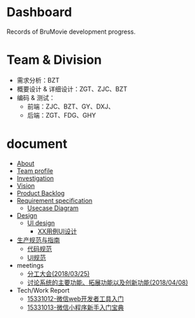 # Dashboard
Records of BruMovie development progress.
# Team & Division
- 需求分析：BZT
- 概要设计 & 详细设计：ZGT、ZJC、BZT
- 编码 & 测试：
  - 前端：ZJC、BZT、GY、DXJ、
  - 后端：ZGT、FDG、GHY

# document
  - [About](https://brumovie.github.io/Dashboard/doc/About) 
  - [Team profile](https://brumovie.github.io/Dashboard/doc/TeamProfile) 
  - [Investigation](https://brumovie.github.io/Dashboard/doc/Investigation)
  - [Vision](https://brumovie.github.io/Dashboard/doc/Vision)
  - [Product Backlog](https://brumovie.github.io/Dashboard/doc/Backlog)
  - [Requirement specification](https://brumovie.github.io/Dashboard/doc/RequirementSpecification)
    - [Usecase Diagram](https://brumovie.github.io/Dashboard/doc/UseCases)
  - [Design](https://brumovie.github.io/Dashboard/doc/Design)
    - [UI design]()
      - [XX用例UI设计]()
  - [生产规范与指南]()
    - [代码规范](https://brumovie.github.io/Dashboard/doc/CodingDirection)
    - [UI规范](https://brumovie.github.io/Dashboard/doc/UIDemo)
  - meetings
    - [分工大会(2018/03/25)](https://brumovie.github.io/Dashboard/doc/Meeting_2018_03_25)
    - [讨论系统的主要功能、拓展功能以及创新功能(2018/04/08)](https://brumovie.github.io/Dashboard/doc/Meeting_2018_04_08)
  - Tech/Work Report
    - [15331012-微信web开发者工具入门](https://heimzeng.github.io/2018/04/15/Wechat-web-developing-tool-learning.html)
    - [15331013-微信小程序新手入门宝典](https://joece.github.io/2018/04/15/%E5%BE%AE%E4%BF%A1%E5%B0%8F%E7%A8%8B%E5%BA%8F%E6%96%B0%E6%89%8B%E5%85%A5%E9%97%A8%E5%AE%9D%E5%85%B8.html)
